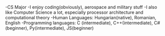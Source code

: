 -CS Major
-I enjoy coding(obviously), aerospace and military stuff
-I also like Computer Science a lot, especially processor architecture and computational theory
-Human Languages: Hungarian(native), Romanian, English
-Programming languages: C (intermediate), C++(intermediate), C#(beginner), Py(intermediate), JS(beginner)
<!---
dragonpeti53/dragonpeti53 is a ✨ special ✨ repository because its `README.md` (this file) appears on your GitHub profile.
You can click the Preview link to take a look at your changes.
--->
